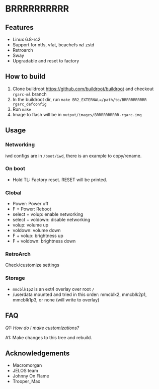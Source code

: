 # BRRRRRRRRRR

## Features

- Linux 6.8-rc2
- Support for ntfs, vfat, bcachefs w/ zstd
- Retroarch
- Sway
- Upgradable and reset to factory

## How to build

1. Clone buildroot https://github.com/buildroot/buildroot and checkout `rgarc-ml` branch
2. In the buildroot dir, run `make BR2_EXTERNAL=/path/to/BRRRRRRRRRR rgarc_defconfig`
3. Run `make`
4. Image to flash will be in `output/images/BRRRRRRRRRR-rgarc.img`

## Usage

### Networking

iwd configs are in `/boot/iwd`, there is an example to copy/rename.

### On boot

- Hold TL:            Factory reset. RESET will be printed.

### Global

- Power:              Power off
- F + Power:          Reboot
- select + volup:     enable networking
- select + voldown:   disable networking
- volup:              volume up
- voldown:            volume down
- F + volup:          brightness up
- F + voldown:        brightness down

### RetroArch

Check/customize settings

### Storage

- `mmcblk1p2` is an ext4 overlay over root `/`
- /userdata mounted and tried in this order: mmcblk2, mmcblk2p1, mmcblk1p3, or none (will
  write to overlay)

## FAQ

*Q1: How do I make customizations?*

A1: Make changes to this tree and rebuild.

## Acknowledgements

- Macromorgan
- JELOS team
- Johnny On Flame
- Trooper\_Max
